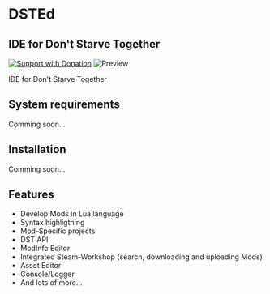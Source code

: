 # DSTEd
## IDE for Don't Starve Together

[![Support with Donation](https://pledgie.com/campaigns/33863.png?skin_name=chrome)](https://pledgie.com/campaigns/33863)
![Preview](https://github.com/DST-Tools/DSTEd/raw/master/Screenshots/preview.png)


IDE for Don't Starve Together

## System requirements
Comming soon...

## Installation
Comming soon...

## Features

- Develop Mods in Lua language
- Syntax highligtning
- Mod-Specific projects
- DST API
- ModInfo Editor
- Integrated Steam-Workshop (search, downloading and uploading Mods)
- Asset Editor
- Console/Logger
- And lots of more...